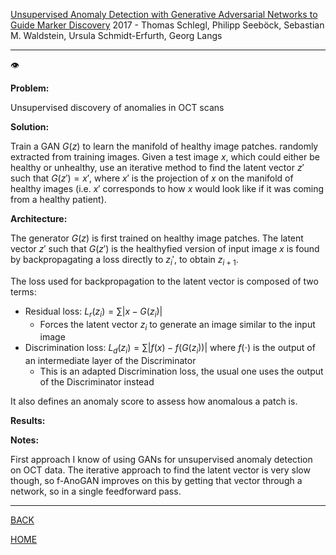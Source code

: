 [Unsupervised Anomaly Detection with Generative Adversarial Networks to Guide Marker Discovery](https://arxiv.org/pdf/1703.05921.pdf)
2017 - Thomas Schlegl, Philipp Seeböck, Sebastian M. Waldstein, Ursula Schmidt-Erfurth, Georg Langs

---

👁️

**Problem:**

Unsupervised discovery of anomalies in OCT scans

**Solution:**

Train a GAN $G(z)$ to learn the manifold of healthy image patches. randomly extracted from training images. Given a test image $x$, which could either be healthy or unhealthy, use an iterative method to find the latent vector $z'$ such that $G(z') = x'$, where $x'$ is the projection of $x$ on the manifold of healthy images (i.e. $x'$ corresponds to how $x$ would look like if it was coming from a healthy patient).

**Architecture:**

The generator $G(z)$ is first trained on healthy image patches. The latent vector $z'$ such that $G(z')$ is the healthyfied version of input image $x$ is found by backpropagating a loss directly to $z_{i}'$, to obtain $z_{i+1}$.

The loss used for backpropagation to the latent vector is composed of two terms:

- Residual loss: $L_{r}(z_{i}) = \sum |x-G(z_{i})|$
  - Forces the latent vector $z_{i}$ to generate an image similar to the input image
- Discrimination loss: $L_{d}(z_{i}) = \sum |f(x) - f(G(z_{i}))|$ where $f(\cdot)$ is the output of an intermediate layer of the Discriminator
  - This is an adapted Discrimination loss, the usual one uses the output of the Discriminator instead

It also defines an anomaly score to assess how anomalous a patch is.

**Results:**

**Notes:**

First approach I know of using GANs for unsupervised anomaly detection on OCT data. The iterative approach to find the latent vector is very slow though, so f-AnoGAN improves on this by getting that vector through a network, so in a single feedforward pass.

---

[BACK](../index.md)

[HOME](../../../index.md)
